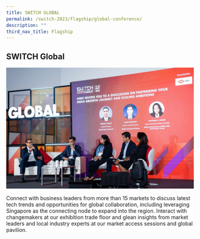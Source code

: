 ```yaml
---
title: SWITCH GLOBAL
permalink: /switch-2023/flagship/global-conference/
description: ""
third_nav_title: Flagship
---
```

## SWITCH Global

![](/images/2023/switch%20global%20(flagship)_cropped.jpg)

Connect with business leaders from more than 15 markets to discuss latest tech trends and opportunities for global collaboration, including leveraging Singapore as the connecting node to expand into the region.
Interact with changemakers at our exhibition trade floor and glean insights from market leaders and local industry experts at our market access sessions and global pavilion.